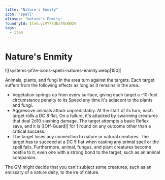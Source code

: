```yaml
---
title: "Nature's Enmity"
icon: "spell"
aliases: "Nature's Enmity"
foundryId: Item.yiVYF7dEafNxK6QN
tags:
  - Item
---
```


# Nature's Enmity
![[systems-pf2e-icons-spells-natures-enmity.webp|150]]

Animals, plants, and fungi in the area turn against the targets. Each target suffers from the following effects as long as it remains in the area.

*   Vegetation springs up from every surface, giving each target a -10-foot circumstance penalty to its Speed any time it's adjacent to the plants and fungi.
*   Aggressive animals attack unpredictably. At the start of its turn, each target rolls a DC 8 flat. On a failure, it's attacked by swarming creatures that deal 2d10 slashing damage. The target attempts a basic Reflex save, and it is [[Off-Guard]] for 1 round on any outcome other than a critical success.
*   The target loses any connection to nature or natural creatures. The target has to succeed at a DC 5 flat when casting any primal spell or the spell fails. Furthermore, animal, fungus, and plant creatures become hostile to it, even one with a strong bond to the target, such as an animal companion.

The GM might decide that you can't subject some creatures, such as an emissary of a nature deity, to the ire of nature.
